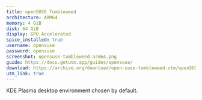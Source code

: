 ```yaml
---
title: openSUSE Tumbleweed
architecture: ARM64
memory: 4 GiB
disk: 64 GiB
display: GPU Accelerated
spice_installed: true
username: opensuse
password: opensuse
screenshot: opensuse-tumbleweed-arm64.png
guide: https://docs.getutm.app/guides/opensuse/
download: https://archive.org/download/open-suse-tumbleweed.utm/openSUSE%20Tumbleweed.utm.zip
utm_link: true
---
```


KDE Plasma desktop environment chosen by default.